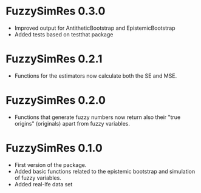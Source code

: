 # FuzzySimRes 0.3.0

* Improved output for AntitheticBootstrap and EpistemicBootstrap
* Added tests based on testthat package


# FuzzySimRes 0.2.1

* Functions for the estimators now calculate both the SE and MSE.


# FuzzySimRes 0.2.0

* Functions that generate fuzzy numbers now return also their "true origins" (originals) apart from fuzzy variables.


# FuzzySimRes 0.1.0

* First version of the package.
* Added basic functions related to the epistemic bootstrap and simulation of fuzzy variables.
* Added real-lfe data set

